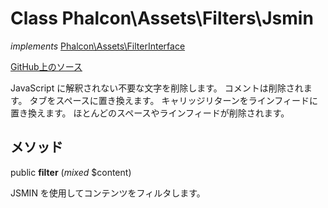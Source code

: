 # Class **Phalcon\\Assets\\Filters\\Jsmin**

*implements* [Phalcon\Assets\FilterInterface](/en/3.2/api/Phalcon_Assets_FilterInterface)

<a href="https://github.com/phalcon/cphalcon/blob/master/phalcon/assets/filters/jsmin.zep" class="btn btn-default btn-sm">GitHub上のソース</a>

JavaScript に解釈されない不要な文字を削除します。 コメントは削除されます。 タブをスペースに置き換えます。 キャリッジリターンをラインフィードに置き換えます。 ほとんどのスペースやラインフィードが削除されます。

## メソッド

public **filter** (*mixed* $content)

JSMIN を使用してコンテンツをフィルタします。